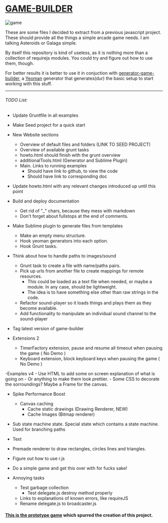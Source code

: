 # [GAME-BUILDER][game-builder]

![game][game]

These are some files I decided to extract from a previous javascript project. These should provide all the things a simple arcade game needs. I am talking Asteroids or Galaga simple. 

By itself this repository is kind of useless, as it is nothing more than a collection of requirejs modules. You could try and figure out how to use them, though. 

For better results it is better to use it in conjuction with [generator-game-builder][generator], a [Yeoman][yeoman] generator that generates(dur) the basic setup to start working with this stuff. 

-----------------------------------

###### TODO List:
    
- Update Gruntfile in all examples
- Make Seed project for a quick start

- New Website sections
    - Overview of default files and folders (LINK TO SEED PROJECT)
    - Overview of available grunt tasks
    - howto.html should finish with the grunt overview
    - additionalTools.html (Generator and Sublime Plugin)
    - Main. Links to running examples
        - Should have link to github, to view the code
        - Should have link to corresponding doc

- Update howto.html with any relevant changes introduced up until this point

- Build and deploy documentation
    - Get rid of "_" chars, because they mess with markdown
    - Don't forget about fullstops at the end of comments.

- Make Sublime plugin to generate files from templates
    - Make an empty menu structure.
    - Hook yeoman generators into each option.
    - Hook Grunt tasks.

- Think about how to handle paths to images/sound
    - Grunt task to create a file with name/paths pairs.
    - Pick up urls from another file to create mappings for remote resources.
        - This could be loaded as a text file when needed, or maybe a module. In any case, should be lightweight.
        - The idea is to have something else other than raw strings in the code.
    - Refactor sound-player so it loads things and plays them as they become available.
    - Add functionality to manipulate an individual sound channel to the sound-player

- Tag latest version of game-builder

- Extensions 2
    - TimerFactory extension, pause and resume all timeout when pausing the game ( No Demo )
    - Keyboard extension, block keyboard keys when pausing the game ( No Demo )

-Examples v4
    - Use HTML to add some on screen explanation of what is going on
    - Or anything to make them look prettier.
    - Some CSS to decorate the sorroundings? Maybe a Frame for the canvas.

- Spike Performance Boost
    - Canvas caching
        * Cache static drawings (Drawing Renderer, NEW)
        * Cache Images (Bitmap renderer)       

- Sub state machine state. Special state which contains a state machine. Used for branching paths

- Text

- Premade renderer to draw rectangles, circles lines and triangles.

- Figure out how to use r.js

- Do a simple game and get this over with for fucks sake!

- Annoying tasks
    - Test garbage collection
        - Test delegate.js destroy method properly
    - Links to explanations of known errors, like requireJS
    - Rename delegate.js to broadcaster.js

#### [This is the prototype game][tirador] which spurred the creation of this project.

[game]: http://f.cl.ly/items/3N420I093v3b03051W39/game.png
[tirador]: http://www.treintipollo.com/tirador/index.html
[generator]: https://github.com/diegomarquez/generator-game-builder
[yeoman]: http://yeoman.io/
[game-builder]: http://diegomarquez.github.io/game-builder